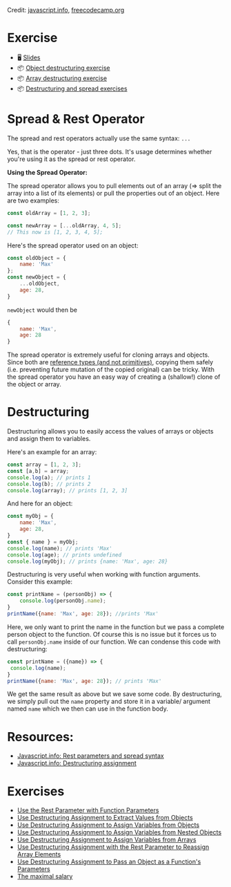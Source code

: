 Credit: [javascript.info](http://javascript.info), [freecodecamp.org](http://freecodecamp.org)

# Exercise
- 🖥  [Slides](https://docs.google.com/presentation/d/1SxWqPxy146xlfwiC_T1eJwssSmgoSGaudFY9zK85VOs)
- 📦 [Object destructuring exercise](https://codesandbox.io/s/object-destructuring-xlj5l?file=/src/App.js)
- 📦 [Array destructuring exercise](https://codesandbox.io/s/array-destructuring-335bk?file=/src/App.js)
- 📦 [Destructuring and spread exercises](https://codesandbox.io/s/js-for-react-destructuring-and-spread-d1of5)


# Spread & Rest Operator

The spread and rest operators actually use the same syntax: `...`

Yes, that is the operator - just three dots. It's usage determines whether you're using it as the spread or rest operator.

**Using the Spread Operator:**

The spread operator allows you to pull elements out of an array (=> split the array into a list of its elements) or pull the properties out of an object. Here are two examples:

```jsx
const oldArray = [1, 2, 3];
```

```jsx
const newArray = [...oldArray, 4, 5];
// This now is [1, 2, 3, 4, 5];
```

Here's the spread operator used on an object:

```jsx
const oldObject = {
	name: 'Max'
};
const newObject = {
	...oldObject,
	age: 28,
}
```

`newObject` would then be

```jsx
{
	name: 'Max',
	age: 28
}
```

The spread operator is extremely useful for cloning arrays and objects. Since both are [reference types (and not primitives)](https://www.youtube.com/watch?v=9ooYYRLdg_g&feature=youtu.be), copying them safely (i.e. preventing future mutation of the copied original) can be tricky. With the spread operator you have an easy way of creating a (shallow!) clone of the object or array.

# **Destructuring**

Destructuring allows you to easily access the values of arrays or objects and assign them to variables.

Here's an example for an array:

```jsx
const array = [1, 2, 3];
const [a,b] = array;
console.log(a); // prints 1
console.log(b); // prints 2
console.log(array); // prints [1, 2, 3]
```

And here for an object:

```jsx
const myObj = {
	name: 'Max',
	age: 28,
}
const { name } = myObj;
console.log(name); // prints 'Max'
console.log(age); // prints undefined
console.log(myObj); // prints {name: 'Max', age: 28}
```

Destructuring is very useful when working with function arguments. Consider this example:

```jsx
const printName = (personObj) => {
	console.log(personObj.name);
}
printName({name: 'Max', age: 28}); //prints 'Max'
```

Here, we only want to print the name in the function but we pass a complete person object to the function. Of course this is no issue but it forces us to call `personObj.name` inside of our function. We can condense this code with
destructuring:

```jsx
const printName = ({name}) => {
 console.log(name);
}
printName({name: 'Max', age: 28}); // prints 'Max'
```

We get the same result as above but we save some code. By destructuring, we simply pull out the `name` property and store it in a variable/ argument named `name` which we then can use in the function body.

# Resources:

- [Javascript.info: Rest parameters and spread syntax](https://javascript.info/rest-parameters-spread)
- [Javascript.info: Destructuring assignment](https://javascript.info/destructuring-assignment)

# Exercises

- [Use the Rest Parameter with Function Parameters](https://www.freecodecamp.org/learn/javascript-algorithms-and-data-structures/es6/use-the-rest-parameter-with-function-parameters)
- [Use Destructuring Assignment to Extract Values from Objects](https://www.freecodecamp.org/learn/javascript-algorithms-and-data-structures/es6/use-destructuring-assignment-to-extract-values-from-objects)
- [Use Destructuring Assignment to Assign Variables from Objects](https://www.freecodecamp.org/learn/javascript-algorithms-and-data-structures/es6/use-destructuring-assignment-to-assign-variables-from-objects)
- [Use Destructuring Assignment to Assign Variables from Nested Objects](https://www.freecodecamp.org/learn/javascript-algorithms-and-data-structures/es6/use-destructuring-assignment-to-assign-variables-from-nested-objects)
- [Use Destructuring Assignment to Assign Variables from Arrays](https://www.freecodecamp.org/learn/javascript-algorithms-and-data-structures/es6/use-destructuring-assignment-to-assign-variables-from-arrays)
- [Use Destructuring Assignment with the Rest Parameter to Reassign Array Elements](https://www.freecodecamp.org/learn/javascript-algorithms-and-data-structures/es6/use-destructuring-assignment-with-the-rest-parameter-to-reassign-array-elements)
- [Use Destructuring Assignment to Pass an Object as a Function's Parameters](https://www.freecodecamp.org/learn/javascript-algorithms-and-data-structures/es6/use-destructuring-assignment-to-pass-an-object-as-a-functions-parameters)
- [The maximal salary](https://javascript.info/task/max-salary)
